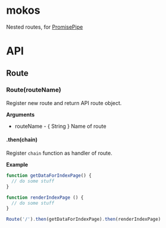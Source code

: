 # mokos
Nested routes, for [PromisePipe](https://github.com/edjafarov/PromisePipe)

# API

## Route

### Route(routeName)

Register new route and return API route object.

**Arguments**
* routeName - { String }  Name of route

#### .then(chain)

Register `chain` function as handler of route.

**Example**
```javascript
function getDataForIndexPage() {
  // do some stuff
}

function renderIndexPage () {
  // do some stuff
}

Route('/').then(getDataForIndexPage).then(renderIndexPage)
```
